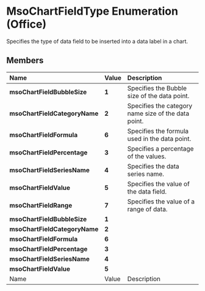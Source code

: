 
# MsoChartFieldType Enumeration (Office)

Specifies the type of data field to be inserted into a data label in a chart.


## Members



|**Name**|**Value**|**Description**|
|:-----|:-----|:-----|
| **msoChartFieldBubbleSize**| **1**|Specifies the Bubble size of the data point.|
| **msoChartFieldCategoryName**| **2**|Specifies the category name size of the data point.|
| **msoChartFieldFormula**| **6**|Specifies the formula used in the data point.|
| **msoChartFieldPercentage**| **3**|Specifies a percentage of the values.|
| **msoChartFieldSeriesName**| **4**|Specifies the data series name.|
| **msoChartFieldValue**| **5**|Specifies the value of the data field.|
| **msoChartFieldRange**| **7**|Specifies the value of a range of data.|
| **msoChartFieldBubbleSize**| **1**||
| **msoChartFieldCategoryName**| **2**||
| **msoChartFieldFormula**| **6**||
| **msoChartFieldPercentage**| **3**||
| **msoChartFieldSeriesName**| **4**||
| **msoChartFieldValue**| **5**||
|Name|Value|Description|
